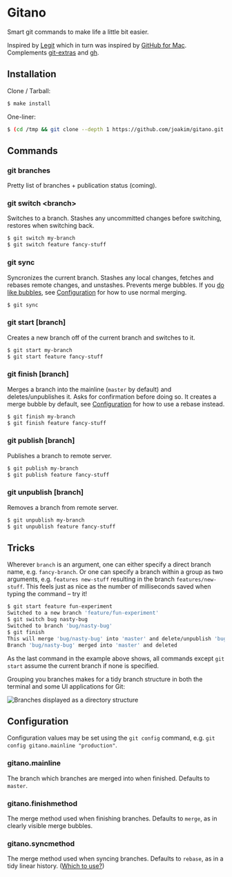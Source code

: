 # Gitano

Smart git commands to make life a little bit easier.

Inspired by [Legit](http://www.git-legit.org/) which in turn was inspired by [GitHub for Mac](https://mac.github.com/). Complements [git-extras](https://github.com/visionmedia/git-extras) and [gh](http://owenou.com/gh/).

## Installation

Clone / Tarball:

```bash
$ make install
```

One-liner:

```bash
$ (cd /tmp && git clone --depth 1 https://github.com/joakim/gitano.git && cd gitano && sudo make install)
```

## Commands

### git branches

Pretty list of branches + publication status (coming).

### git switch &lt;branch&gt;

Switches to a branch. Stashes any uncommitted changes before switching, restores when switching back.

```bash
$ git switch my-branch
$ git switch feature fancy-stuff
```

### git sync

Syncronizes the current branch. Stashes any local changes, fetches and rebases remote changes, and unstashes. Prevents merge bubbles. If you [do like bubbles](https://blog.glyphobet.net/essay/2504), see [Configuration](#configuration) for how to use normal merging.

```bash
$ git sync
```

### git start [branch]

Creates a new branch off of the current branch and switches to it.

```bash
$ git start my-branch
$ git start feature fancy-stuff
```

### git finish [branch]

Merges a branch into the mainline (`master` by default) and deletes/unpublishes it. Asks for confirmation before doing so. It creates a merge bubble by default, see [Configuration](#configuration) for how to use a rebase instead.

```bash
$ git finish my-branch
$ git finish feature fancy-stuff
```

### git publish [branch]

Publishes a branch to remote server.

```bash
$ git publish my-branch
$ git publish feature fancy-stuff
```

### git unpublish [branch]

Removes a branch from remote server.

```bash
$ git unpublish my-branch
$ git unpublish feature fancy-stuff
```


## Tricks

Wherever `branch` is an argument, one can either specify a direct branch name, e.g. `fancy-branch`. Or one can specify a branch within a group as two arguments, e.g. `features new-stuff` resulting in the branch `features/new-stuff`. This feels just as nice as the number of milliseconds saved when typing the command – try it!

```bash
$ git start feature fun-experiment
Switched to a new branch 'feature/fun-experiment'
$ git switch bug nasty-bug
Switched to branch 'bug/nasty-bug'
$ git finish
This will merge 'bug/nasty-bug' into 'master' and delete/unpublish 'bug/nasty-bug'. Do you want to do this (y/n)? y
Branch 'bug/nasty-bug' merged into 'master' and deleted
```

As the last command in the example above shows, all commands except `git start` assume the current branch if none is specified.

Grouping you branches makes for a tidy branch structure in both the terminal and some UI applications for Git:

![Branches displayed as a directory structure](https://s3.amazonaws.com/f.cl.ly/items/1037020o2r322P320c1Z/Image%202014-04-28%20at%2011.44.38%20PM.png)


## Configuration

Configuration values may be set using the `git config` command, e.g. `git config gitano.mainline "production"`.

### gitano.mainline

The branch which branches are merged into when finished. Defaults to `master`.

### gitano.finishmethod

The merge method used when finishing branches. Defaults to `merge`, as in clearly visible merge bubbles.

### gitano.syncmethod

The merge method used when syncing branches. Defaults to `rebase`, as in a tidy linear history. ([Which to use?](http://blog.sourcetreeapp.com/2012/08/21/merge-or-rebase/))

